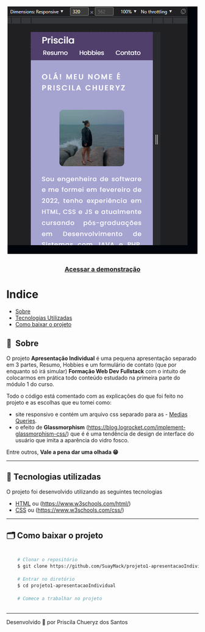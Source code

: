 <h1 align="center">
    <img src="./img/gif.gif">
</h1>

<h3 align="center">
    <a href="https://suaymack.github.io/projeto1-apresentacaoIndividual/">Acessar a demonstração</a>
<h3 >

# Indice

- [Sobre](#-sobre)
- [Tecnologias Utilizadas](#-tecnologias-utilizadas)
- [Como baixar o projeto](#-como-baixar-o-projeto)

## 🔖&nbsp; Sobre

O projeto **Apresentação Individual** é uma pequena apresentação  separado em 3 partes, Resumo, Hobbies e um formulário de contato (que por enquanto só irá simular) **Formação Web Dev Fullstack** com o intuito de colocarmos em prática todo conteúdo estudado na primeira parte do módulo 1 do curso.

Todo o código está comentado com as explicações do que foi feito no projeto e as escolhas que eu tomei como:
 - site responsivo e contém um arquivo css separado para as - [Medias Queries](https://developer.mozilla.org/pt-BR/docs/Web/CSS/Media_Queries/Using_media_queries).
 - o efeito de **Glassmorphism** (https://blog.logrocket.com/implement-glassmorphism-css/) que é é uma tendência de design de interface do usuário que imita a aparência do vidro fosco.

 Entre outros, **Vale a pena dar uma olhada 😁**

---

## 🚀 Tecnologias utilizadas

O projeto foi desenvolvido utilizando as seguintes tecnologias

- [HTML](https://developer.mozilla.org/pt-BR/docs/Web/HTML) ou (https://www.w3schools.com/html/)
- [CSS](https://developer.mozilla.org/en-US/docs/Web/CSS) ou (https://www.w3schools.com/css/)
---

## 🗂 Como baixar o projeto

```bash

    # Clonar o repositório
    $ git clone https://github.com/SuayMack/projeto1-apresentacaoIndividual.git

    # Entrar no diretório
    $ cd projeto1-apresentacaoIndividual

    # Comece a trabalhar no projeto   
    
```
---

Desenvolvido 💜 por Priscila Chueryz dos Santos